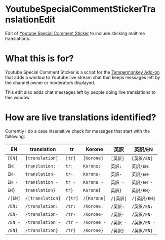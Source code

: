 # YoutubeSpecialCommentStickerTranslationEdit
Edit of [Youtube Special Comment Sticker](https://gitgud.io/AsobiTaizen/youtubespecialcommentsticker) to include sticking realtime translations.

# What this is for?
Youtube Special Comment Sticker is a script for the [Tampermonkey Add-on](https://addons.mozilla.org/en-US/firefox/addon/tampermonkey/) that adds a window to Youtube live stream chat that keeps messages left by the channel owner or moderators displayed.

This edit also adds chat messages left by people doing live translations to this window.

# How are live translations identified?
Currently I do a case insensitive check for messages that start with the following:

| EN | translation | tr | Korone | 英訳 | 英訳/EN
| -- | ----------- | -- | ------ | -- | -----
| `[EN]` | `[translation]` | `[tr]` | `[Korone]` | `[英訳]` | `[英訳/EN]`
| `EN:` | `translation:` | `tr:` | `Korone:` | `英訳:` | `英訳/EN:`
| `EN-` | `translation-` | `tr-` | `Korone-` | `英訳-` | `英訳/EN-`
| `EN -` | `translation -` | `tr -` | `Korone -` | `英訳 -` | `英訳/EN -`
| `EN}` | `translation}` | `tr}` | `Korone}` | `英訳}` | `英訳/EN}`
| `/[EN]` | `/[translation]` | `/[tr]` | `/[Korone]` | `/[英訳]` | `/[英訳/EN]`
| `/EN:` | `/translation:` | `/tr:` | `/Korone:` | `/英訳:` | `/英訳/EN:`
| `/EN-` | `/translation-` | `/tr-` | `/Korone-` | `/英訳-` | `/英訳/EN-`
| `/EN -` | `/translation -` | `/tr -` | `/Korone -` | `/英訳 -` | `/英訳/EN -`
| `/EN}` | `/translation}` | `/tr}` | `/Korone}` | `/英訳}` | `/英訳/EN}`